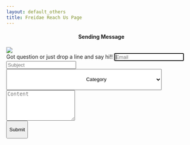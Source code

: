 ```yaml
---
layout: default_others
title: Freidae Reach Us Page
---
```

<script type="text/javascript"> 
    setupRecaptcha();
    $(document).ready(function(){
        popup();
    });
    </script>

<div id="overlay">
    <div id="popup">
        <h4 style="text-align:center;">Sending Message<br></h4>
        <img src="/freidae/data/img/ajax-loader.gif" id="loading-indicator" >
    </div>
</div>
<form role="form" method="POST"  id="form_reach_us" data-success="Message successfully sent!">
    <div class="form-group">
        <label for="inputEmail" id="label_reachus">Got question or just drop a line and say hi!!</label>
        <input type="email" class="form-control" id="inputEmail" placeholder="Email" name="email" required autofocus>
    </div>
    <div class="form-group">
        <input type="text" class="form-control" id="inputSubject" placeholder="Subject" name="subject" required >
    </div>
    <div class="form-group">
        <select class="form-control" id="sel1" style="padding-left: 41%;padding-right: 23%;height: 56px;" name="category">
            <option>Category</option>
            <option>Comment</option>
            <option>Suggestion</option>
        </select>
    </div>
    <div class="form-group">
        <textarea class="form-control" rows="5" id="content" placeholder="Content" name="content" required ></textarea>
    </div>
    <div class="form-group g-recaptcha" data-sitekey="6LcLwAATAAAAAI1ssN3BesuD7qwOKtV7Dg227-tv" style="width: 23%;"></div>
    <div class="form-group" style="width: 71px;min-width: 71px;">
    <div id="notice" class="notice" data-captcha-failed="Incorrect captcha!" data-error="There was an error sending the message, please try again."></div>
        <button id="btn-submit" type="submit" class="btn" onclick="return setupRecaptcha();"><p style="text-align: center;">Submit</p></button>
    </div>
</form>
